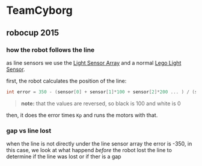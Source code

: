 # TeamCyborg
## robocup 2015

### how the robot follows the line

   as line sensors we use the [Light Sensor Array](http://www.mindsensors.com/index.php?module=pagemaster&PAGE_user_op=view_page&PAGE_id=168 "mindsensors.com") and a normal [Lego Light Sensor](http://shop.lego.com/en-NL/Light-Sensor-9844 "lego.com").

   first, the robot calculates the position of the line:
   ```c
int error = 350 - (sensor[0] + sensor[1]*100 + sensor[2]*200 ... ) / (sensor[0] + sensor[1] + sensor[2] ... );
   ```
   > **note:** that the values are reversed, so black is 100 and white is 0
   
   then, it does the error times `Kp` and runs the motors with that.

### gap vs line lost

   when the line is not directly under the line sensor array the error is -350,
   in this case, we look at what happend *before* the robot lost the line to
   determine if the line was lost or if ther is a gap
